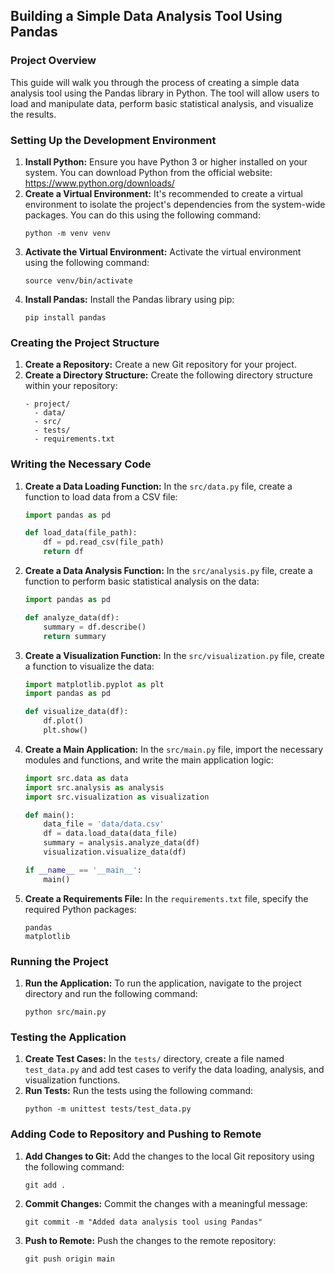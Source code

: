 ## Building a Simple Data Analysis Tool Using Pandas

### Project Overview

This guide will walk you through the process of creating a simple data analysis tool using the Pandas library in Python. The tool will allow users to load and manipulate data, perform basic statistical analysis, and visualize the results.

### Setting Up the Development Environment

1. **Install Python:** Ensure you have Python 3 or higher installed on your system. You can download Python from the official website: https://www.python.org/downloads/
2. **Create a Virtual Environment:** It's recommended to create a virtual environment to isolate the project's dependencies from the system-wide packages. You can do this using the following command:
   ```
   python -m venv venv
   ```
3. **Activate the Virtual Environment:** Activate the virtual environment using the following command:
   ```
   source venv/bin/activate
   ```
4. **Install Pandas:** Install the Pandas library using pip:
   ```
   pip install pandas
   ```

### Creating the Project Structure

1. **Create a Repository:** Create a new Git repository for your project.
2. **Create a Directory Structure:** Create the following directory structure within your repository:
   ```
   - project/
     - data/
     - src/
     - tests/
     - requirements.txt
   ```

### Writing the Necessary Code

1. **Create a Data Loading Function:** In the `src/data.py` file, create a function to load data from a CSV file:
   ```python
   import pandas as pd

   def load_data(file_path):
       df = pd.read_csv(file_path)
       return df
   ```
2. **Create a Data Analysis Function:** In the `src/analysis.py` file, create a function to perform basic statistical analysis on the data:
   ```python
   import pandas as pd

   def analyze_data(df):
       summary = df.describe()
       return summary
   ```
3. **Create a Visualization Function:** In the `src/visualization.py` file, create a function to visualize the data:
   ```python
   import matplotlib.pyplot as plt
   import pandas as pd

   def visualize_data(df):
       df.plot()
       plt.show()
   ```
4. **Create a Main Application:** In the `src/main.py` file, import the necessary modules and functions, and write the main application logic:
   ```python
   import src.data as data
   import src.analysis as analysis
   import src.visualization as visualization

   def main():
       data_file = 'data/data.csv'
       df = data.load_data(data_file)
       summary = analysis.analyze_data(df)
       visualization.visualize_data(df)

   if __name__ == '__main__':
       main()
   ```
5. **Create a Requirements File:** In the `requirements.txt` file, specify the required Python packages:
   ```
   pandas
   matplotlib
   ```

### Running the Project

1. **Run the Application:** To run the application, navigate to the project directory and run the following command:
   ```
   python src/main.py
   ```

### Testing the Application

1. **Create Test Cases:** In the `tests/` directory, create a file named `test_data.py` and add test cases to verify the data loading, analysis, and visualization functions.
2. **Run Tests:** Run the tests using the following command:
   ```
   python -m unittest tests/test_data.py
   ```

### Adding Code to Repository and Pushing to Remote

1. **Add Changes to Git:** Add the changes to the local Git repository using the following command:
   ```
   git add .
   ```
2. **Commit Changes:** Commit the changes with a meaningful message:
   ```
   git commit -m "Added data analysis tool using Pandas"
   ```
3. **Push to Remote:** Push the changes to the remote repository:
   ```
   git push origin main
   ```